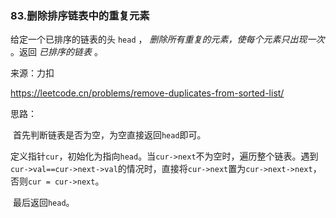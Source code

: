 ### 83.删除排序链表中的重复元素

给定一个已排序的链表的头 `head` ， *删除所有重复的元素，使每个元素只出现一次* 。返回 *已排序的链表* 。

来源：力扣

https://leetcode.cn/problems/remove-duplicates-from-sorted-list/



思路：

​		首先判断链表是否为空，为空直接返回`head`即可。

​		定义指针`cur`，初始化为指向`head`。当`cur->next`不为空时，遍历整个链表。遇到`cur->val==cur->next->val`的情况时，直接将`cur->next`置为`cur->next->next`，否则`cur = cur->next`。

​	最后返回`head`。